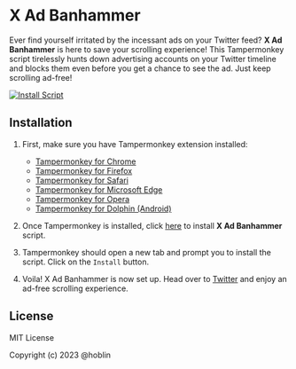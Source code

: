 # X Ad Banhammer

Ever find yourself irritated by the incessant ads on your Twitter feed? **X Ad Banhammer** is here to save your scrolling experience! This Tampermonkey script tirelessly hunts down advertising accounts on your Twitter timeline and blocks them even before you get a chance to see the ad. Just keep scrolling ad-free!

[![Install Script](https://github.com/hoblin/x-ad-banhammer/assets/28090/ff2ae601-294c-4da9-adf6-36718860476f)](https://github.com/hoblin/x-ad-banhammer/raw/main/X_Ad_Banhammer.user.js)

## Installation

1. First, make sure you have Tampermonkey extension installed:
   - [Tampermonkey for Chrome](https://www.tampermonkey.net/?ext=dhdg&browser=chrome)
   - [Tampermonkey for Firefox](https://www.tampermonkey.net/?ext=dhdg&browser=firefox)
   - [Tampermonkey for Safari](https://www.tampermonkey.net/?ext=dhdg&browser=safari)
   - [Tampermonkey for Microsoft Edge](https://www.tampermonkey.net/?ext=dhdg&browser=edge)
   - [Tampermonkey for Opera](https://www.tampermonkey.net/?ext=dhdg&browser=opera)
   - [Tampermonkey for Dolphin (Android)](https://www.tampermonkey.net/?ext=dhdg&browser=dolphin)
   
2. Once Tampermonkey is installed, click [here](https://github.com/hoblin/x-ad-banhammer/raw/main/X_Ad_Banhammer.user.js) to install **X Ad Banhammer** script.

3. Tampermonkey should open a new tab and prompt you to install the script. Click on the `Install` button.

4. Voila! X Ad Banhammer is now set up. Head over to [Twitter](https://twitter.com/) and enjoy an ad-free scrolling experience.

## License

MIT License

Copyright (c) 2023 @hoblin

